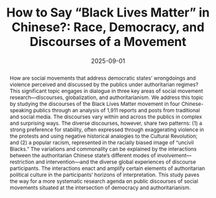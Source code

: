 ---
title: "How to Say “Black Lives Matter” in Chinese?: Race, Democracy, and Discourses of a Movement"
collection: publications
category: manuscripts
date: 2025-09-01
venue: "Social Problems"
slidesurl: https://academic.oup.com/socpro/advance-article/doi/10.1093/socpro/spaf024/8141202
authors: "Xu, Bin, Lingxiao Chen, and Xueqia Zhang"
citation: "Xu, Bin, Lingxiao Chen, and Xueqia Zhang. 2025. “How to Say ‘Black Lives Matter’ in Chinese?: Race, Democracy, and Discourses of a Movement.” Social Problems."
keywords: [Black Lives Matter, social movement, discourses, authoritarianism, globalization]
abstract: >
  How are social movements that address democratic states’ wrongdoings and violence perceived and discussed by the publics under authoritarian regimes? This significant topic engages in dialogue in three key areas of social movement research—discourses, globalization, and authoritarianism. We address this topic by studying the discourses of the Black Lives Matter movement in four Chinese-speaking publics through an analysis of 1,911 reports and posts from traditional and social media. The discourses vary within and across the publics in complex and surprising ways. The diverse discourses, however, share two patterns: (1) a strong preference for stability, often expressed through exaggerating violence in the protests and using negative historical analogies to the Cultural Revolution; and (2) a popular racism, represented in the racially biased image of “uncivil Blacks.” The variations and commonality can be explained by the interactions between the authoritarian Chinese state’s different modes of involvement—restriction and intervention—and the diverse global experiences of discourse participants. The interactions enact and amplify certain elements of authoritarian political culture in the participants’ horizons of interpretation. This study paves the way for a more systematic research agenda on public discourses of social movements situated at the intersection of democracy and authoritarianism.
# slidesurl: "https://academic.oup.com/socpro/advance-article/doi/10.1093/socpro/spaf024/8141202"
# url_pdf: "https://..."   # optional
# doi: "10.xxxx/xxxxxx"    # optional
# status: published        # omit or set to "inprogress" to make it appear under WIP
---